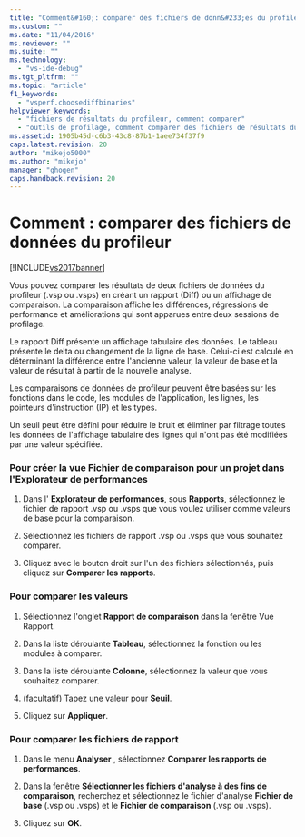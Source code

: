 ```yaml
---
title: "Comment&#160;: comparer des fichiers de donn&#233;es du profileur | Microsoft Docs"
ms.custom: ""
ms.date: "11/04/2016"
ms.reviewer: ""
ms.suite: ""
ms.technology: 
  - "vs-ide-debug"
ms.tgt_pltfrm: ""
ms.topic: "article"
f1_keywords: 
  - "vsperf.choosediffbinaries"
helpviewer_keywords: 
  - "fichiers de résultats du profileur, comment comparer"
  - "outils de profilage, comment comparer des fichiers de résultats du profileur"
ms.assetid: 1905b45d-c6b3-43c8-87b1-1aee734f37f9
caps.latest.revision: 20
author: "mikejo5000"
ms.author: "mikejo"
manager: "ghogen"
caps.handback.revision: 20
---
```

# Comment&#160;: comparer des fichiers de donn&#233;es du profileur
[!INCLUDE[vs2017banner](../code-quality/includes/vs2017banner.md)]

Vous pouvez comparer les résultats de deux fichiers de données du profileur \(.vsp ou .vsps\) en créant un rapport \(Diff\) ou un affichage de comparaison.  La comparaison affiche les différences, régressions de performance et améliorations qui sont apparues entre deux sessions de profilage.  
  
 Le rapport Diff présente un affichage tabulaire des données.  Le tableau présente le delta ou changement de la ligne de base.  Celui\-ci est calculé en déterminant la différence entre l'ancienne valeur, la valeur de base et la valeur de résultat à partir de la nouvelle analyse.  
  
 Les comparaisons de données de profileur peuvent être basées sur les fonctions dans le code, les modules de l'application, les lignes, les pointeurs d'instruction \(IP\) et les types.  
  
 Un seuil peut être défini pour réduire le bruit et éliminer par filtrage toutes les données de l'affichage tabulaire des lignes qui n'ont pas été modifiées par une valeur spécifiée.  
  
### Pour créer la vue Fichier de comparaison pour un projet dans l'Explorateur de performances  
  
1.  Dans l' **Explorateur de performances**, sous **Rapports**, sélectionnez le fichier de rapport .vsp ou .vsps que vous voulez utiliser comme valeurs de base pour la comparaison.  
  
2.  Sélectionnez les fichiers de rapport .vsp ou .vsps que vous souhaitez comparer.  
  
3.  Cliquez avec le bouton droit sur l'un des fichiers sélectionnés, puis cliquez sur **Comparer les rapports**.  
  
### Pour comparer les valeurs  
  
1.  Sélectionnez l'onglet **Rapport de comparaison** dans la fenêtre Vue Rapport.  
  
2.  Dans la liste déroulante **Tableau**, sélectionnez la fonction ou les modules à comparer.  
  
3.  Dans la liste déroulante **Colonne**, sélectionnez la valeur que vous souhaitez comparer.  
  
4.  \(facultatif\) Tapez une valeur pour **Seuil**.  
  
5.  Cliquez sur **Appliquer**.  
  
### Pour comparer les fichiers de rapport  
  
1.  Dans le menu **Analyser** , sélectionnez **Comparer les rapports de performances**.  
  
2.  Dans la fenêtre **Sélectionner les fichiers d'analyse à des fins de comparaison**, recherchez et sélectionnez le fichier d'analyse **Fichier de base** \(.vsp ou .vsps\) et le **Fichier de comparaison** \(.vsp ou .vsps\).  
  
3.  Cliquez sur **OK**.